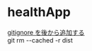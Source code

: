# healthApp

[gitignore を後から追加する](https://qiita.com/yutosa3/items/25ab031c8061e8c9a4c4)  
git rm --cached -r dist
